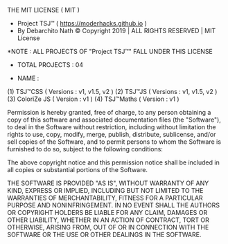 
THE MIT LICENSE ( MIT ) 

   - Project TSJ™ ( https://moderhacks.github.io )
   - By Debarchito Nath © Copyright 2019 | ALL RIGHTS RESERVED | MIT License 

*NOTE : ALL PROJECTS OF "Project TSJ™" FALL UNDER THIS LICENSE 

- TOTAL PROJECTS : 04 

- NAME : 

(1) TSJ™CSS ( Versions : v1, v1.5, v2 )
(2) TSJ™JS ( Versions : v1, v1.5, v2 )
(3) ColoriZe JS ( Version : v1 )
(4) TSJ™Maths ( Version : v1 )

Permission is hereby granted, free of charge, to any person obtaining a copy of this software and associated documentation files (the "Software"), to deal in the Software without restriction, including without limitation the rights to use, copy, modify, merge, publish, distribute, sublicense, and/or sell copies of the Software, and to permit persons to whom the Software is furnished to do so, subject to the following conditions: 

The above copyright notice and this permission notice shall be included in all copies or substantial portions of the Software. 

THE SOFTWARE IS PROVIDED "AS IS", WITHOUT WARRANTY OF ANY KIND, EXPRESS OR IMPLIED, INCLUDING BUT NOT LIMITED TO THE WARRANTIES OF MERCHANTABILITY, FITNESS FOR A PARTICULAR PURPOSE AND NONINFRINGEMENT. IN NO EVENT SHALL THE AUTHORS OR COPYRIGHT HOLDERS BE LIABLE FOR ANY CLAIM, DAMAGES OR OTHER LIABILITY, WHETHER IN AN ACTION OF CONTRACT, TORT OR OTHERWISE, ARISING FROM, OUT OF OR IN CONNECTION WITH THE SOFTWARE OR THE USE OR OTHER DEALINGS IN THE SOFTWARE. 


